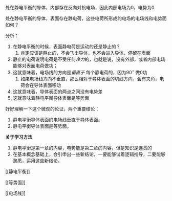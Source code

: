 
处在静电平衡的导体，内部存在反向对抗电场，因此内部电场为0，电势为0. 

处在静电平衡的导体，表面存在静电荷，这些电荷所形成的电场的电场线和电势面如何？

分析： 
1. 在静电平衡的时候，表面静电荷是运动的还是静止的？
	1. 肯定应该是静止的，不会飞出导体，也不会进入导体，停留在表面
2. 静止的电荷说明电荷是不受任何*净力*的，也就是说，没有外部，或者内部电场能够对表面电荷做功；
3. 这就意味着，电场线的方向是*垂直于* 每个静电荷的，因为$90^\circ$ 做$0$功
	1. 如果电场线方向不垂直，那么相对于导体表面的切线方向，会有夹角，电荷会在导体表面移动
4. 这就意味着，导体表面的两点之间没有电势差
5. 这就意味着静电平衡导体表面是等势面

好好理解一下这个微观的论证，两个重要结论：

1. 静电平衡导体表面的电场线垂直于导体表面。
2. 静电平衡导体表面是等势面。

**关于学习方法**
1. 静电平衡是第一章的内容，电势能是第二章的内容，但是知识是连贯的
2. 在基本概念基础上，会引申出一些新结论，一要能够试着逻辑推导，二要能够熟悉，运用这些新结论。

[[静电平衡]]

[[等势面]]

[[电场线]]







